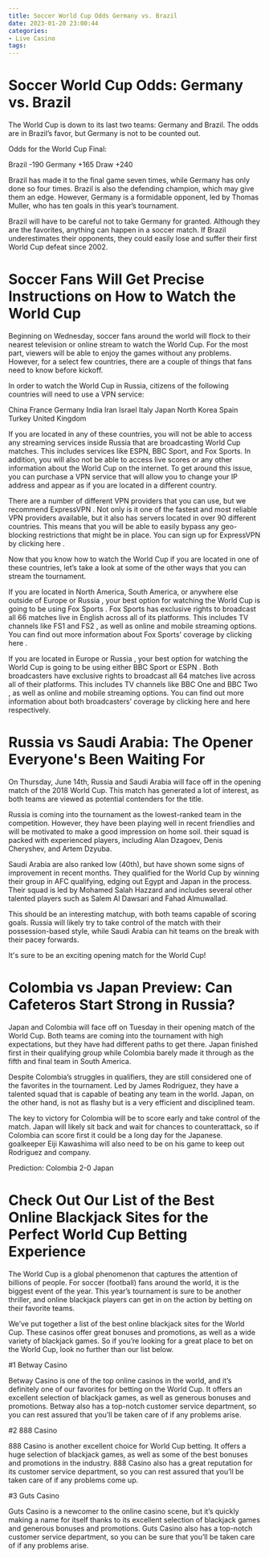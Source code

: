 ```yaml
---
title: Soccer World Cup Odds Germany vs. Brazil
date: 2023-01-20 23:00:44
categories:
- Live Casino
tags:
---
```



#  Soccer World Cup Odds: Germany vs. Brazil

The World Cup is down to its last two teams: Germany and Brazil. The odds are in Brazil’s favor, but Germany is not to be counted out.

Odds for the World Cup Final:

Brazil -190
Germany +165
Draw +240

Brazil has made it to the final game seven times, while Germany has only done so four times. Brazil is also the defending champion, which may give them an edge. However, Germany is a formidable opponent, led by Thomas Muller, who has ten goals in this year’s tournament.

Brazil will have to be careful not to take Germany for granted. Although they are the favorites, anything can happen in a soccer match. If Brazil underestimates their opponents, they could easily lose and suffer their first World Cup defeat since 2002.

#  Soccer Fans Will Get Precise Instructions on How to Watch the World Cup

Beginning on Wednesday, soccer fans around the world will flock to their nearest television or online stream to watch the World Cup. For the most part, viewers will be able to enjoy the games without any problems. However, for a select few countries, there are a couple of things that fans need to know before kickoff.

In order to watch the World Cup in Russia, citizens of the following countries will need to use a VPN service:

China
France
Germany
India
Iran
Israel
Italy
Japan
North Korea
Spain
Turkey
United Kingdom 

  If you are located in any of these countries, you will not be able to access any streaming services inside Russia that are broadcasting World Cup matches. This includes services like ESPN, BBC Sport, and Fox Sports. In addition, you will also not be able to access live scores or any other information about the World Cup on the internet. To get around this issue, you can purchase a VPN service that will allow you to change your IP address and appear as if you are located in a different country. 

  There are a number of different VPN providers that you can use, but we recommend ExpressVPN . Not only is it one of the fastest and most reliable VPN providers available, but it also has servers located in over 90 different countries. This means that you will be able to easily bypass any geo-blocking restrictions that might be in place. You can sign up for ExpressVPN by clicking here . 

Now that you know how to watch the World Cup if you are located in one of these countries, let’s take a look at some of the other ways that you can stream the tournament. 

If you are located in North America, South America, or anywhere else outside of Europe or Russia , your best option for watching the World Cup is going to be using Fox Sports . Fox Sports has exclusive rights to broadcast all 66 matches live in English across all of its platforms. This includes TV channels like FS1 and FS2 , as well as online and mobile streaming options. You can find out more information about Fox Sports’ coverage by clicking here . 

If you are located in Europe or Russia , your best option for watching the World Cup is going to be using either BBC Sport or ESPN . Both broadcasters have exclusive rights to broadcast all 64 matches live across all of their platforms. This includes TV channels like BBC One and BBC Two , as well as online and mobile streaming options. You can find out more information about both broadcasters’ coverage by clicking here and here respectively.

#  Russia vs Saudi Arabia: The Opener Everyone's Been Waiting For

On Thursday, June 14th, Russia and Saudi Arabia will face off in the opening match of the 2018 World Cup. This match has generated a lot of interest, as both teams are viewed as potential contenders for the title.

Russia is coming into the tournament as the lowest-ranked team in the competition. However, they have been playing well in recent friendlies and will be motivated to make a good impression on home soil. their squad is packed with experienced players, including Alan Dzagoev, Denis Cheryshev, and Artem Dzyuba.

Saudi Arabia are also ranked low (40th), but have shown some signs of improvement in recent months. They qualified for the World Cup by winning their group in AFC qualifying, edging out Egypt and Japan in the process. Their squad is led by Mohamed Salah Hazzard and includes several other talented players such as Salem Al Dawsari and Fahad Almuwallad.

This should be an interesting matchup, with both teams capable of scoring goals. Russia will likely try to take control of the match with their possession-based style, while Saudi Arabia can hit teams on the break with their pacey forwards.

It's sure to be an exciting opening match for the World Cup!

#  Colombia vs Japan Preview: Can Cafeteros Start Strong in Russia?

Japan and Colombia will face off on Tuesday in their opening match of the World Cup. Both teams are coming into the tournament with high expectations, but they have had different paths to get there. Japan finished first in their qualifying group while Colombia barely made it through as the fifth and final team in South America.

Despite Colombia’s struggles in qualifiers, they are still considered one of the favorites in the tournament. Led by James Rodriguez, they have a talented squad that is capable of beating any team in the world. Japan, on the other hand, is not as flashy but is a very efficient and disciplined team.

The key to victory for Colombia will be to score early and take control of the match. Japan will likely sit back and wait for chances to counterattack, so if Colombia can score first it could be a long day for the Japanese. goalkeeper Eiji Kawashima will also need to be on his game to keep out Rodriguez and company.

Prediction: Colombia 2-0 Japan

#  Check Out Our List of the Best Online Blackjack Sites for the Perfect World Cup Betting Experience

The World Cup is a global phenomenon that captures the attention of billions of people. For soccer (football) fans around the world, it is the biggest event of the year. This year’s tournament is sure to be another thriller, and online blackjack players can get in on the action by betting on their favorite teams.

We’ve put together a list of the best online blackjack sites for the World Cup. These casinos offer great bonuses and promotions, as well as a wide variety of blackjack games. So if you’re looking for a great place to bet on the World Cup, look no further than our list below.

#1 Betway Casino

Betway Casino is one of the top online casinos in the world, and it’s definitely one of our favorites for betting on the World Cup. It offers an excellent selection of blackjack games, as well as generous bonuses and promotions. Betway also has a top-notch customer service department, so you can rest assured that you’ll be taken care of if any problems arise.

#2 888 Casino

888 Casino is another excellent choice for World Cup betting. It offers a huge selection of blackjack games, as well as some of the best bonuses and promotions in the industry. 888 Casino also has a great reputation for its customer service department, so you can rest assured that you’ll be taken care of if any problems come up.

#3 Guts Casino

Guts Casino is a newcomer to the online casino scene, but it’s quickly making a name for itself thanks to its excellent selection of blackjack games and generous bonuses and promotions. Guts Casino also has a top-notch customer service department, so you can be sure that you’ll be taken care of if any problems arise.